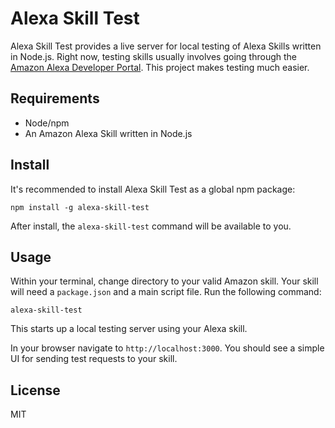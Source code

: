 # Alexa Skill Test

Alexa Skill Test provides a live server for local testing of Alexa Skills written in Node.js. Right now, testing skills usually involves going through the [Amazon Alexa Developer Portal](https://developer.amazon.com/alexa). This project makes testing much easier.

## Requirements

* Node/npm
* An Amazon Alexa Skill written in Node.js
## Install

It's recommended to install Alexa Skill Test as a global npm package:

`npm install -g alexa-skill-test`

After install, the `alexa-skill-test` command will be available to you.

## Usage

Within your terminal, change directory to your valid Amazon skill. Your skill will need a `package.json` and a main script file. Run the following command:

`alexa-skill-test`

This starts up a local testing server using your Alexa skill.

In your browser navigate to `http://localhost:3000`. You should see a simple UI for sending test requests to your skill.

## License

MIT
